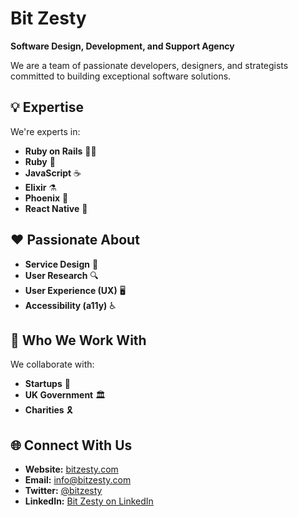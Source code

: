 # Bit Zesty

**Software Design, Development, and Support Agency**

We are a team of passionate developers, designers, and strategists committed to building exceptional software solutions.

## 💡 Expertise

We're experts in:

- **Ruby on Rails** 💎🚂
- **Ruby** 💎
- **JavaScript** ☕
- **Elixir** ⚗️
- **Phoenix** 🦄
- **React Native** 📱

## ❤️ Passionate About

- **Service Design** 🎨
- **User Research** 🔍
- **User Experience (UX)** 🖥️
- **Accessibility (a11y)** ♿️

## 🤝 Who We Work With

We collaborate with:

- **Startups** 🚀
- **UK Government** 🏛️
- **Charities** 🎗️

## 🌐 Connect With Us

- **Website:** [bitzesty.com](https://bitzesty.com)
- **Email:** [info@bitzesty.com](mailto:info@bitzesty.com)
- **Twitter:** [@bitzesty](https://twitter.com/bitzesty)
- **LinkedIn:** [Bit Zesty on LinkedIn](https://www.linkedin.com/company/bit-zesty-ltd)

